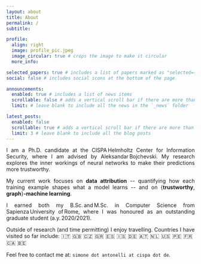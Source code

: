 ```yaml
---
layout: about
title: About
permalink: /
subtitle:

profile:
  align: right
  image: profile_pic.jpeg
  image_circular: true # crops the image to make it circular
  more_info:

selected_papers: true # includes a list of papers marked as "selected={true}"
social: false # includes social icons at the bottom of the page

announcements:
  enabled: true # includes a list of news items
  scrollable: false # adds a vertical scroll bar if there are more than 3 news items
  limit: # leave blank to include all the news in the `_news` folder

latest_posts:
  enabled: false
  scrollable: true # adds a vertical scroll bar if there are more than 3 new posts items
  limit: 3 # leave blank to include all the blog posts
---
```


<div markdown="1" style="text-align: justify;">
I am a Ph.D. candidate at the CISPA Helmholtz Center for Information Security, where I am advised by Aleksandar Bojchevski. My research explores the inner workings of neural networks to make their predictions more trustworthy.

My current work focuses on **data attribution** -- quantifying how each training example shapes what a model learns -- and on {**trustworthy**, **graph**}**-machine learning**.

I earned both my B.Sc. and M.Sc. in Computer Science from Sapienza University of Rome, where I was honoured as an outstanding graduate student (a.y. 2020/2021).

Outside of research (and time permitting) I enjoy travelling. Countries I have visited so far include: 🇮🇹 🇬🇧 🇨🇿 🇬🇷 🇪🇸 🇮🇸 🇩🇪 🇦🇹 🇳🇱 🇺🇸 🇵🇪 🇫🇷 🇨🇦 🇧🇪

Feel free to contact me at: `simone dot antonelli at cispa dot de`.

</div>

